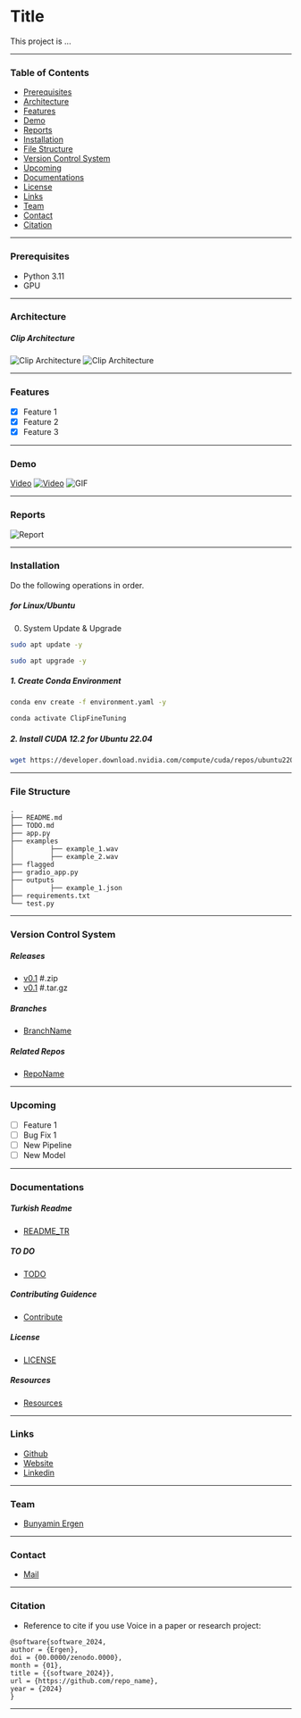 # Title
This project is ...

---

### Table of Contents
- [Prerequisites](#prerequisites)
- [Architecture](#architecture)
- [Features](#features)
- [Demo](#demo)
- [Reports](#reports)
- [Installation](#installation)
- [File Structure](#file-structure)
- [Version Control System](#version-control-system)
- [Upcoming](#upcoming)
- [Documentations](#documentations)
- [License](#license)
- [Links](#links)
- [Team](#team)
- [Contact](#contact)
- [Citation](#citation)

---

### Prerequisites
- Python 3.11
- GPU

---

### Architecture
##### Clip Architecture
![Clip Architecture](.docs/img/clip_architecture_1.svg)
![Clip Architecture](.docs/img/clip_architecture_2.svg)

---

### Features
- [x] Feature 1
- [x] Feature 2
- [x] Feature 3

---

### Demo
[Video](videoURL)
[![Video](önizlemeGörseliURLsi)](videoURL)
![GIF](draft.gif)

---

### Reports
![Report](docs/img/Report.jpg)

---

### Installation
Do the following operations in order.

##### *for Linux/Ubuntu*
0. System Update & Upgrade
```bash
sudo apt update -y
```
```bash
sudo apt upgrade -y
```

##### 1. Create Conda Environment

````bash
conda env create -f environment.yaml -y
````

````bash
conda activate ClipFineTuning
````

##### 2. Install CUDA 12.2 for Ubuntu 22.04
```bash
wget https://developer.download.nvidia.com/compute/cuda/repos/ubuntu2204/x86_64/cuda-ubuntu2204.pin
```

---

### File Structure

```text
.
├── README.md
├── TODO.md
├── app.py
├── examples
│         ├── example_1.wav
│         ├── example_2.wav
├── flagged
├── gradio_app.py
├── outputs
│         ├── example_1.json
├── requirements.txt
└── test.py
```

---

### Version Control System
##### Releases
- [v0.1](https://github.com/organization_name/repo_name/archive/refs/tags/v0.1.zip) #.zip
- [v0.1](https://github.com/organization_name/repo_name/archive/refs/tags/v0.1.tar.gz) #.tar.gz
##### Branches
- [BranchName](https://github.com/organization_name/repo_name/tree/Stream)

##### Related Repos
- [RepoName](https://github.com/organization_name/repo_name)

---

### Upcoming
- [ ] Feature 1
- [ ] Bug Fix 1
- [ ] New Pipeline
- [ ] New Model

---

### Documentations
##### Turkish Readme
- [README_TR](README_TR.md)

##### TO DO
- [TODO](TODO.md)

##### Contributing Guidence
- [Contribute](CONTRIBUTE.md)

##### License
- [LICENSE](LICENSE)

##### Resources
- [Resources](RESOURCES.md)

---

### Links
- [Github](https://github.com/repo)
- [Website](https://company_name.com/en)
- [Linkedin](https://www.linkedin.com/company/company_name/)

---

### Team
- [Bunyamin Ergen](https://www.linkedin.com/in/bunyaminergen)

---

### Contact
- [Mail](mailto:info@example.com)

---

### Citation
- Reference to cite if you use Voice in a paper or research project:
``` text
@software{software_2024,
author = {Ergen},
doi = {00.0000/zenodo.0000},
month = {01},
title = {{software_2024}},
url = {https://github.com/repo_name},
year = {2024}
}
```

---

